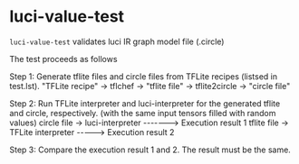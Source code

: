 # luci-value-test

`luci-value-test` validates luci IR graph model file (.circle)

The test proceeds as follows

Step 1: Generate tflite files and circle files from TFLite recipes (listsed in test.lst).
"TFLite recipe" -> tflchef -> "tflite file" -> tflite2circle -> "circle file"

Step 2: Run TFLite interpreter and luci-interpreter for the generated tflite and circle, respectively.
(with the same input tensors filled with random values)
circle file -> luci-interpreter -------> Execution result 1
tflite file -> TFLite interpreter -----> Execution result 2

Step 3: Compare the execution result 1 and 2. The result must be the same.
